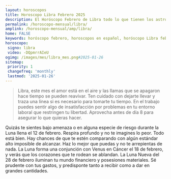 ```yaml
---
layout: horoscopos
title: Horoscopo Libra Febrero 2025
description: El Horóscopo Febrero de Libra todo lo que tienen los astros preparados para este mes, amor, trabajo, familia. Todo sobre astrologia, tarot, predicciones. Horoscopo gratis en español, predicciones y astrología.
permalink: /horoscopo-mensual/libra/
amplink: /horoscopo-mensual/amp/libra/
home: FALSE
keywords: horóscopo febrero, horoscopos en español, horóscopo Libra febrero , horóscopo esperanza gracia, horoscop, horóscopos gratis, horoscopo Libra, Tarot, Astrologia, Zodíaco, Libra, horoscopo gratis, horoscopo del mes 
horoscopo:
 signo: libra
 video: -DQpmrrAIeU
ogimg: /images/mes/libra_mes.png#2025-01-26
sitemap:
 priority: 1
 changefreq: 'monthly'
 lastmod: '2025-01-26'
---
```



 > Libra, este mes el amor está en el aire y las llamas que se apagaron hace tiempo se pueden reavivar. Ten cuidado con dejarte llevar y traza una línea si es necesario para tomarte tu tiempo. En el trabajo puedes sentir algo de insatisfacción por problemas en tu entorno laboral que restringen tu libertad. Aprovecha antes de día 8 para asegurar lo que quieras hacer.



Quizás te sientes bajo amenaza o en alguna especie de riesgo durante la Luna llena el 12 de febrero. Respira profundo y no te imagines lo peor. Todo está bien. Hay chances de que te estén comparando con algún estándar alto imposible de alcanzar. Haz lo mejor que puedas y no te arrepientas de nada. La Luna forma una conjunción con Venus en Cáncer el 18 de febrero, y verás que los corazones que te rodean se ablandan. La Luna Nueva del 28 de febrero iluminan tu mundo financiero y posesiones materiales. Sé prudente con tus gastos, y predisponte tanto a recibir como a dar en grandes cantidades. 